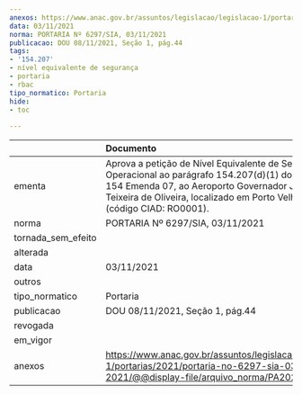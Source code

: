 ```yaml
---
anexos: https://www.anac.gov.br/assuntos/legislacao/legislacao-1/portarias/2021/portaria-no-6297-sia-03-11-2021/@@display-file/arquivo_norma/PA2021-6297.pdf
data: 03/11/2021
norma: PORTARIA Nº 6297/SIA, 03/11/2021
publicacao: DOU 08/11/2021, Seção 1, pág.44
tags:
- '154.207'
- nível equivalente de segurança
- portaria
- rbac
tipo_normatico: Portaria
hide: 
- toc 
 
---
```


|                    | Documento                                                                                                                                                                                                                   |
|:-------------------|:----------------------------------------------------------------------------------------------------------------------------------------------------------------------------------------------------------------------------|
| ementa             | Aprova a petição de Nível Equivalente de Segurança Operacional ao parágrafo 154.207(d)(1) do RBAC nº 154 Emenda 07, ao Aeroporto Governador Jorge Teixeira de Oliveira, localizado em Porto Velho/RO (código CIAD: RO0001). |
| norma              | PORTARIA Nº 6297/SIA, 03/11/2021                                                                                                                                                                                            |
| tornada_sem_efeito |                                                                                                                                                                                                                             |
| alterada           |                                                                                                                                                                                                                             |
| data               | 03/11/2021                                                                                                                                                                                                                  |
| outros             |                                                                                                                                                                                                                             |
| tipo_normatico     | Portaria                                                                                                                                                                                                                    |
| publicacao         | DOU 08/11/2021, Seção 1, pág.44                                                                                                                                                                                             |
| revogada           |                                                                                                                                                                                                                             |
| em_vigor           |                                                                                                                                                                                                                             |
| anexos             | https://www.anac.gov.br/assuntos/legislacao/legislacao-1/portarias/2021/portaria-no-6297-sia-03-11-2021/@@display-file/arquivo_norma/PA2021-6297.pdf                                                                        |